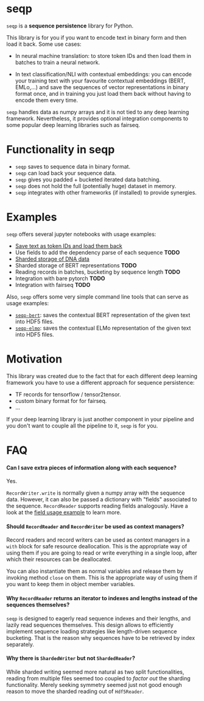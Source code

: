# seqp

`seqp` is a **sequence persistence** library for Python.

This library is for you if you want to encode text in binary form and
then load it back. Some use cases:

- In neural machine translation: to store token IDs and then load them
in batches to train a neural network.

- In text classification/NLI with contextual embeddings: you can encode your
training text with your favourite contextual embeddings (BERT, EMLo,...)
and save the sequences of vector representations in binary format once,
and in training you just load them back without having to encode them
every time.

`seqp` handles data as numpy arrays and it is not tied to any deep
learning framework. Nevertheless, it provides optional integration
components to some popular deep learning libraries such as fairseq.

# Functionality in seqp

- `seqp` saves to sequence data in binary format.
- `seqp` can load back your sequence data.
- `seqp` gives you padded + bucketed iterated data batching.
- `seqp` does not hold the full (potentially huge) dataset in memory.
- `seqp` integrates with other frameworks (if installed) to provide
  synergies.

# Examples

`seqp` offers several jupyter notebooks with usage examples:

- [Save text as token IDs and load them back](./examples/basic_read_write.ipynb)
- Use fields to add the dependency parse of each sequence **TODO**
- [Sharded storage of DNA data](./examples/sharded_storage.ipynb)
- Sharded storage of BERT representations **TODO**
- Reading records in batches, bucketing by sequence length **TODO**
- Integration with bare pytorch **TODO**
- Integration with fairseq **TODO**

Also, `seqp` offers some very simple command line tools that can
serve as usage examples:

- [`seqp-bert`](./tools/seqp-bert.py): saves the contextual BERT
representation of the given text into HDF5 files.
- [`seqp-elmo`](./tools/seqp-elmo.py): saves the contextual ELMo
representation of the given text into HDF5 files.

# Motivation

This library was created due to the fact that for each different deep
learning framework you have to use a different approach for sequence
persistence:
- TF records for tensorflow / tensor2tensor.
- custom binary format for for fairseq.
- ...

If your deep learning library is just another component in your pipeline
and you don't want to couple all the pipeline to it, `seqp` is for you.

# FAQ

#### Can I save extra pieces of information along with each sequence?

Yes.

`RecordWriter.write` is normally given a numpy array with
the sequence data. However, it can also be passed a dictionary
with "fields" associated to the sequence. `RecordReader` supports
reading fields analogously. Have a look at the [field usage
example](./examples/fields.ipynb) to learn more.


#### Should `RecordReader` and `RecordWriter` be used as context managers?

Record readers and record writers can be used as context
managers in a `with` block for safe resource deallocation.
This is the appropriate way of using them if you are going
to read or write everything in a single loop, after which
their resources can be deallocated.

You can also instantiate them as normal variables and release
them by invoking method `close` on them. This is the appropriate
way of using them if you want to keep them in object member
variables.

#### Why `RecordReader` returns an iterator to indexes and lengths instead of the sequences themselves?

`seqp` is designed to eagerly read sequence indexes and their lengths,
and lazily read sequences themselves. This design allows to
efficiently implement sequence loading strategies like
length-driven sequence bucketing.
That is the reason why sequences have to be retrieved by index
separately.

#### Why there is `ShardedWriter` but not `ShardedReader`?

While sharded writing seemed more natural as two split
functionalities, reading from multiple files seemed too
coupled to _factor out_ the sharding functionality. Merely
seeking symmetry seemed just not good enough reason to
move the sharded reading out of `Hdf5Reader`.

